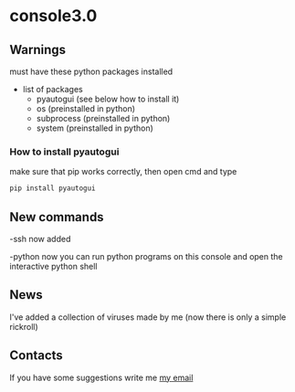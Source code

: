 # console3.0

## Warnings
must have these python packages installed

* list of packages
  * pyautogui (see below how to install it)
  * os (preinstalled in python)
  * subprocess (preinstalled in python)
  * system (preinstalled in python)

### How to install pyautogui
make sure that pip works correctly, then open cmd and type

```bash
pip install pyautogui
```

## New commands
-ssh now added

-python now you can run python programs on this console and open the interactive python shell

## News
I've added a collection of viruses made by me (now there is only a simple rickroll)

## Contacts
If you have some suggestions write me
[my email](mailto:kekkopdev@gmail.com)

